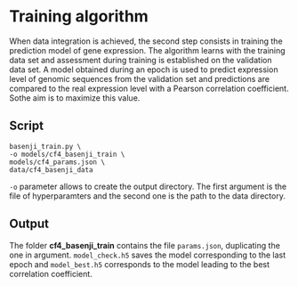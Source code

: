 # Training algorithm
When data integration is achieved, the second step consists in training the prediction model of gene expression. The algorithm learns with the training data set and assessment during training is established on the validation data set. A model obtained during an epoch is used to predict expression level of genomic sequences from the validation set and predictions are compared to the real expression level with a Pearson correlation coefficient. Sothe aim is to maximize this value.



## Script
```shell
basenji_train.py \
-o models/cf4_basenji_train \
models/cf4_params.json \
data/cf4_basenji_data
```

`-o` parameter allows to create the output directory. The first argument is the file of hyperparamters and the second one is the path to the data directory.


## Output
The folder **cf4_basenji_train** contains the file `params.json`, duplicating the one in argument. `model_check.h5` saves the model corresponding to the last epoch and `model_best.h5` corresponds to the model leading to the best correlation coefficient.
